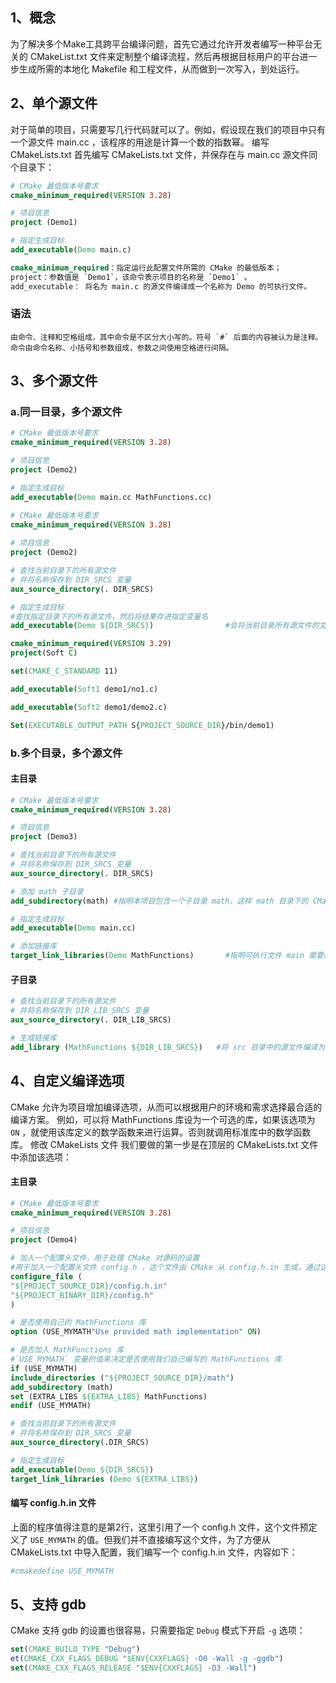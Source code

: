 ## 1、概念

为了解决多个Make工具跨平台编译问题，首先它通过允许开发者编写一种平台无关的 CMakeList.txt 文件来定制整个编译流程，然后再根据目标用户的平台进一步生成所需的本地化 Makefile 和工程文件，从而做到一次写入，到处运行。
## 2、单个源文件
对于简单的项目，只需要写几行代码就可以了。例如，假设现在我们的项目中只有一个源文件 main.cc ，该程序的用途是计算一个数的指数幂。
编写 CMakeLists.txt
首先编写 CMakeLists.txt 文件，并保存在与 main.cc 源文件同个目录下：
```cmake
# CMake 最低版本号要求
cmake_minimum_required(VERSION 3.28)

# 项目信息
project (Demo1)

# 指定生成目标
add_executable(Demo main.c)

cmake_minimum_required：指定运行此配置文件所需的 CMake 的最低版本；
project：参数值是 `Demo1`，该命令表示项目的名称是 `Demo1` 。
add_executable： 将名为 main.c 的源文件编译成一个名称为 Demo 的可执行文件。
```
### 语法
```
由命令、注释和空格组成，其中命令是不区分大小写的。符号 `#` 后面的内容被认为是注释。命令由命令名称、小括号和参数组成，参数之间使用空格进行间隔。
```
## 3、多个源文件
### a.同一目录，多个源文件
```cmake
# CMake 最低版本号要求
cmake_minimum_required(VERSION 3.28)

# 项目信息
project (Demo2)

# 指定生成目标
add_executable(Demo main.cc MathFunctions.cc)
```
```cmake
# CMake 最低版本号要求
cmake_minimum_required(VERSION 3.28)
 
# 项目信息
project (Demo2)

# 查找当前目录下的所有源文件
# 并将名称保存到 DIR_SRCS 变量
aux_source_directory(. DIR_SRCS)

# 指定生成目标
#查找指定目录下的所有源文件，然后将结果存进指定变量名
add_executable(Demo ${DIR_SRCS})				#会将当前目录所有源文件的文件名赋值给变量 `DIR_SRCS` ，再指示变量 `DIR_SRCS` 中的源文件需要编译成一个名称为 Demo 的可执行文件
```
```cmake
cmake_minimum_required(VERSION 3.29)
project(Soft C)

set(CMAKE_C_STANDARD 11)

add_executable(Soft1 demo1/no1.c)

add_executable(Soft2 demo1/demo2.c)

Set(EXECUTABLE_OUTPUT_PATH S{PROJECT_SOURCE_DIR}/bin/demo1)
```

### b.多个目录，多个源文件

#### 主目录
```cmake
# CMake 最低版本号要求
cmake_minimum_required(VERSION 3.28)

# 项目信息
project (Demo3)

# 查找当前目录下的所有源文件
# 并将名称保存到 DIR_SRCS 变量
aux_source_directory(. DIR_SRCS)

# 添加 math 子目录
add_subdirectory(math) #指明本项目包含一个子目录 math，这样 math 目录下的 CMakeLists.txt 文件和源代码也会被处理

# 指定生成目标
add_executable(Demo main.cc)

# 添加链接库
target_link_libraries(Demo MathFunctions)		#指明可执行文件 main 需要连接一个名为 MathFunctions 的链接库 
```
#### 子目录
```cmake
# 查找当前目录下的所有源文件
# 并将名称保存到 DIR_LIB_SRCS 变量
aux_source_directory(. DIR_LIB_SRCS)

# 生成链接库
add_library (MathFunctions ${DIR_LIB_SRCS})   #将 src 目录中的源文件编译为静态链接库
```
## 4、自定义编译选项
CMake 允许为项目增加编译选项，从而可以根据用户的环境和需求选择最合适的编译方案。
例如，可以将 MathFunctions 库设为一个可选的库，如果该选项为 `ON` ，就使用该库定义的数学函数来进行运算。否则就调用标准库中的数学函数库。
修改 CMakeLists 文件
我们要做的第一步是在顶层的 CMakeLists.txt 文件中添加该选项：
#### 主目录

```cmake
# CMake 最低版本号要求
cmake_minimum_required(VERSION 3.28)

# 项目信息
project (Demo4)

# 加入一个配置头文件，用于处理 CMake 对源码的设置
#用于加入一个配置头文件 config.h ，这个文件由 CMake 从 config.h.in 生成，通过这样的机制，将可以通过预定义一些参数和变量来控制代码的生成
configure_file (
"${PROJECT_SOURCE_DIR}/config.h.in"
"${PROJECT_BINARY_DIR}/config.h"
)

# 是否使用自己的 MathFunctions 库
option (USE_MYMATH"Use provided math implementation" ON)

# 是否加入 MathFunctions 库
#`USE_MYMATH` 变量的值来决定是否使用我们自己编写的 MathFunctions 库
if (USE_MYMATH)
include_directories ("${PROJECT_SOURCE_DIR}/math")
add_subdirectory (math)
set (EXTRA_LIBS ${EXTRA_LIBS} MathFunctions)
endif (USE_MYMATH)

# 查找当前目录下的所有源文件
# 并将名称保存到 DIR_SRCS 变量
aux_source_directory(.DIR_SRCS)

# 指定生成目标
add_executable(Demo ${DIR_SRCS})
target_link_libraries (Demo ${EXTRA_LIBS})
```
#### 编写 config.h.in 文件
上面的程序值得注意的是第2行，这里引用了一个 config.h 文件，这个文件预定义了 `USE_MYMATH` 的值。但我们并不直接编写这个文件，为了方便从 CMakeLists.txt 中导入配置，我们编写一个 config.h.in 文件，内容如下：
```cmake
#cmakedefine USE_MYMATH
```
## 5、支持 gdb
CMake 支持 gdb 的设置也很容易，只需要指定 `Debug` 模式下开启 `-g` 选项：

```cmake
set(CMAKE_BUILD_TYPE "Debug")
et(CMAKE_CXX_FLAGS_DEBUG "$ENV{CXXFLAGS} -O0 -Wall -g -ggdb")
set(CMAKE_CXX_FLAGS_RELEASE "$ENV{CXXFLAGS} -O3 -Wall")
```